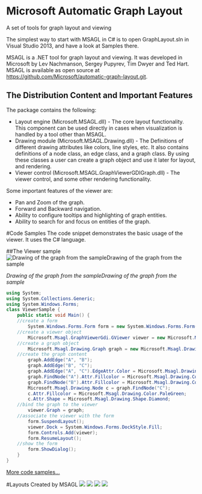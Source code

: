 # Microsoft Automatic Graph Layout
A set of tools for graph layout and viewing

The simplest way to start with MSAGL in C# is to open GraphLayout.sln in Visual Studio 2013, and have a look at Samples there.

MSAGL is a .NET tool for graph layout and viewing. It was developed in Microsoft by Lev Nachmanson, Sergey Pupyrev, Tim Dwyer and Ted Hart. MSAGL is available as open source at https://github.com/Microsoft/automatic-graph-layout.git.

## The Distribution Content and Important Features
The package contains the following:

* Layout engine (Microsoft.MSAGL.dll) - The core layout functionality. This component can be used directly in cases when visualization is handled by a tool other than MSAGL.
* Drawing module (Microsoft.MSAGL.Drawing.dll) - The Definitions of different drawing attributes like colors, line styles, etc. It also contains definitions of a node class, an edge class, and a graph class. By using these classes a user can create a graph object and use it later for layout, and rendering.
* Viewer control (Microsoft.MSAGL.GraphViewerGDIGraph.dll) - The viewer control, and  some other rendering functionality.

Some important features of the viewer are:

* Pan and Zoom of the graph.
* Forward and Backward navigation.
* Ability to configure tooltips and highlighting of graph entities.
* Ability to search for and focus on entities of the graph.

#Code Samples
The code snippet demonstrates the basic usage of the viewer. It uses the C# language.

##The Viewer sample
![Drawing of the graph from the sampleDrawing of the graph from the sample](http://research.microsoft.com/en-us/projects/msagl/abc.jpg)

*Drawing of the graph from the sampleDrawing of the graph from the sample*

```csharp
using System;
using System.Collections.Generic; 
using System.Windows.Forms; 
class ViewerSample { 
    public static void Main() { 
    //create a form 
        System.Windows.Forms.Form form = new System.Windows.Forms.Form(); 
    //create a viewer object 
        Microsoft.Msagl.GraphViewerGdi.GViewer viewer = new Microsoft.Msagl.GraphViewerGdi.GViewer(); 
    //create a graph object 
        Microsoft.Msagl.Drawing.Graph graph = new Microsoft.Msagl.Drawing.Graph("graph"); 
    //create the graph content 
        graph.AddEdge("A", "B");
        graph.AddEdge("B", "C"); 
        graph.AddEdge("A", "C").EdgeAttr.Color = Microsoft.Msagl.Drawing.Color.Green; 
        graph.FindNode("A").Attr.Fillcolor = Microsoft.Msagl.Drawing.Color.Magenta; 
        graph.FindNode("B").Attr.Fillcolor = Microsoft.Msagl.Drawing.Color.MistyRose; 
        Microsoft.Msagl.Drawing.Node c = graph.FindNode("C");  
        c.Attr.Fillcolor = Microsoft.Msagl.Drawing.Color.PaleGreen;
        c.Attr.Shape = Microsoft.Msagl.Drawing.Shape.Diamond; 
    //bind the graph to the viewer 
        viewer.Graph = graph; 
    //associate the viewer with the form 
        form.SuspendLayout(); 
        viewer.Dock = System.Windows.Forms.DockStyle.Fill; 
        form.Controls.Add(viewer); 
        form.ResumeLayout(); 
    //show the form 
        form.ShowDialog(); 
    } 
}
```

[More code samples…](http://research.microsoft.com/en-us/projects/msagl/codesamples.aspx)

#Layouts Created by MSAGL
![](http://research.microsoft.com/en-us/projects/msagl/195f1b23116b4f049b6e5dc815d96c89.png)
![](http://research.microsoft.com/en-us/projects/msagl/e7c8e896bfd942f7876c394c5250a584.jpg)
![](http://research.microsoft.com/en-us/projects/msagl/c34826a5e3af4cecbd8165fabc947b36.jpg)
![](http://research.microsoft.com/en-us/projects/msagl/44a7b11774a54cab92a3f75a9501601b.png)



